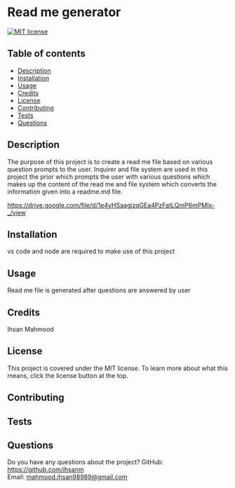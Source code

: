 # Read me generator

  [![MIT license](https://img.shields.io/badge/License-MIT-blue.svg)](https://lbesson.mit-license.org/)

  ## Table of contents
  * [Description](#description)
  * [Installation](#intsallation)
  * [Usage](#usage)
  * [Credits](#credits)
  * [License](#license)
  * [Contributing](#contributing)
  * [Tests](#tests)
  * [Questions](#questions)

  ## Description
  The purpose of this project is to create a read me file based on various question prompts to the user. Inquirer and file system are used in this project the prior which prompts the user with various questions which makes up the content of the read me and file system which converts the information given into a readme.md file.

  https://drive.google.com/file/d/1e4yHSaagjzqGEa4PzFatLQmP6mPMIx-_/view

  ## Installation
  vs code and node are required to make use of this project

  ## Usage

  Read me file is generated after questions are answered by user

  ## Credits
  Ihsan Mahmood

  ## License
  This project is covered under the MIT license. To learn more about what this means, click the license button at the top.

  ## Contributing
  

  ## Tests
  

  ## Questions
  Do you have any questions about the project?
  GitHub: https://github.com/ihsanm  
  Email: mahmood.ihsan98989@gmail.com

